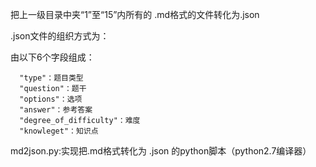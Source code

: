 把上一级目录中夹“1”至“15”内所有的 .md格式的文件转化为.json

.json文件的组织方式为：

   由以下6个字段组成：

      "type"：题目类型
      "question"：题干
      "options"：选项
      "answer"：参考答案
      "degree_of_difficulty"：难度
      "knowleget"：知识点
      
md2json.py:实现把.md格式转化为 .json  的python脚本（python2.7编译器）
